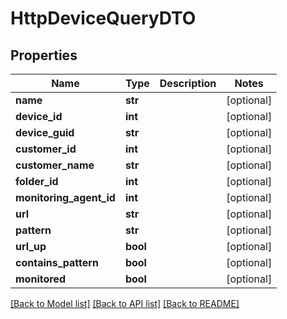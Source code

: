 # HttpDeviceQueryDTO

## Properties
Name | Type | Description | Notes
------------ | ------------- | ------------- | -------------
**name** | **str** |  | [optional] 
**device_id** | **int** |  | [optional] 
**device_guid** | **str** |  | [optional] 
**customer_id** | **int** |  | [optional] 
**customer_name** | **str** |  | [optional] 
**folder_id** | **int** |  | [optional] 
**monitoring_agent_id** | **int** |  | [optional] 
**url** | **str** |  | [optional] 
**pattern** | **str** |  | [optional] 
**url_up** | **bool** |  | [optional] 
**contains_pattern** | **bool** |  | [optional] 
**monitored** | **bool** |  | [optional] 

[[Back to Model list]](../README.md#documentation-for-models) [[Back to API list]](../README.md#documentation-for-api-endpoints) [[Back to README]](../README.md)


